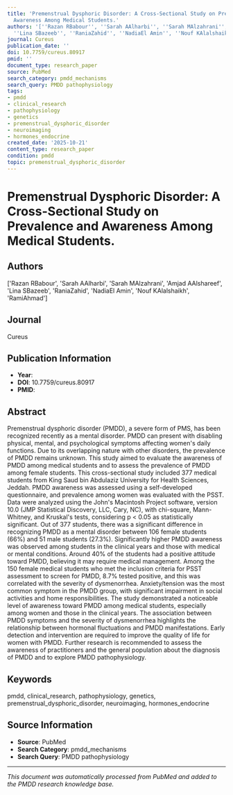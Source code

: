```yaml
---
title: 'Premenstrual Dysphoric Disorder: A Cross-Sectional Study on Prevalence and
  Awareness Among Medical Students.'
authors: '[''Razan RBabour'', ''Sarah AAlharbi'', ''Sarah MAlzahrani'', ''Amjad AAlshareef'',
  ''Lina SBazeeb'', ''RaniaZahid'', ''NadiaEl Amin'', ''Nouf KAlalshaikh'', ''RamiAhmad'']'
journal: Cureus
publication_date: ''
doi: 10.7759/cureus.80917
pmid: ''
document_type: research_paper
source: PubMed
search_category: pmdd_mechanisms
search_query: PMDD pathophysiology
tags:
- pmdd
- clinical_research
- pathophysiology
- genetics
- premenstrual_dysphoric_disorder
- neuroimaging
- hormones_endocrine
created_date: '2025-10-21'
content_type: research_paper
condition: pmdd
topic: premenstrual_dysphoric_disorder
---
```


# Premenstrual Dysphoric Disorder: A Cross-Sectional Study on Prevalence and Awareness Among Medical Students.

## Authors
['Razan RBabour', 'Sarah AAlharbi', 'Sarah MAlzahrani', 'Amjad AAlshareef', 'Lina SBazeeb', 'RaniaZahid', 'NadiaEl Amin', 'Nouf KAlalshaikh', 'RamiAhmad']

## Journal
Cureus

## Publication Information
- **Year**: 
- **DOI**: 10.7759/cureus.80917
- **PMID**: 

## Abstract
Premenstrual dysphoric disorder (PMDD), a severe form of PMS, has been recognized recently as a mental disorder. PMDD can present with disabling physical, mental, and psychological symptoms affecting women's daily functions. Due to its overlapping nature with other disorders, the prevalence of PMDD remains unknown. This study aimed to evaluate the awareness of PMDD among medical students and to assess the prevalence of PMDD among female students. This cross-sectional study included 377 medical students from King Saud bin Abdulaziz University for Health Sciences, Jeddah. PMDD awareness was assessed using a self-developed questionnaire, and prevalence among women was evaluated with the PSST. Data were analyzed using the John's Macintosh Project software, version 10.0 (JMP Statistical Discovery, LLC, Cary, NC), with chi-square, Mann-Whitney, and Kruskal's tests, considering p < 0.05 as statistically significant. Out of 377 students, there was a significant difference in recognizing PMDD as a mental disorder between 106 female students (66%) and 51 male students (27.3%). Significantly higher PMDD awareness was observed among students in the clinical years and those with medical or mental conditions. Around 40% of the students had a positive attitude toward PMDD, believing it may require medical management. Among the 150 female medical students who met the inclusion criteria for PSST assessment to screen for PMDD, 8.7% tested positive, and this was correlated with the severity of dysmenorrhea. Anxiety/tension was the most common symptom in the PMDD group, with significant impairment in social activities and home responsibilities. The study demonstrated a noticeable level of awareness toward PMDD among medical students, especially among women and those in the clinical years. The association between PMDD symptoms and the severity of dysmenorrhea highlights the relationship between hormonal fluctuations and PMDD manifestations. Early detection and intervention are required to improve the quality of life for women with PMDD. Further research is recommended to assess the awareness of practitioners and the general population about the diagnosis of PMDD and to explore PMDD pathophysiology.

## Keywords
pmdd, clinical_research, pathophysiology, genetics, premenstrual_dysphoric_disorder, neuroimaging, hormones_endocrine

## Source Information
- **Source**: PubMed
- **Search Category**: pmdd_mechanisms
- **Search Query**: PMDD pathophysiology

---
*This document was automatically processed from PubMed and added to the PMDD research knowledge base.*
